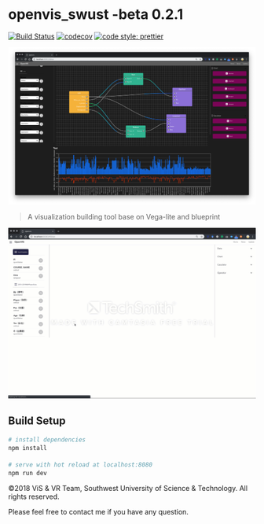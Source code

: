# openvis_swust -beta 0.2.1

[![Build Status](https://travis-ci.org/vega/vega-lite.svg?branch=master)](https://travis-ci.org/vega/vega-lite)
[![codecov](https://codecov.io/gh/vega/vega-lite/branch/master/graph/badge.svg)](https://codecov.io/gh/vega/vega-lite)
[![code style: prettier](https://img.shields.io/badge/code_style-prettier-ff69b4.svg?style=rounded)](https://github.com/prettier/prettier)

![Teaser](system.png)

> A visualization building tool base on Vega-lite and blueprint

![Demo](demo.gif)

## Build Setup
``` bash
# install dependencies
npm install

# serve with hot reload at localhost:8080
npm run dev
```

©2018 ViS & VR Team, Southwest University of Science & Technology. All rights reserved. 

Please feel free to contact me if you have any question.
